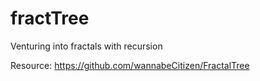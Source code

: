 # fractTree
Venturing into fractals with recursion

Resource: https://github.com/wannabeCitizen/FractalTree
